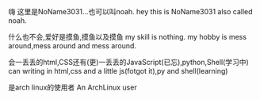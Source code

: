 嗨 这里是NoName3031...也可以叫noah.
hey this is NoName3031 also called noah.

什么也不会,爱好是摸鱼,摸鱼以及摸鱼
my skill is nothing. my hobby is mess around,mess around and mess around.

会一丢丢的html,CSS还有(更)一丢丢的JavaScript(已忘),python,Shell(学习中)
can writing in html,css and a little js(fotgot it),py and shell(learning)

是arch linux的使用者
An ArchLinux user









